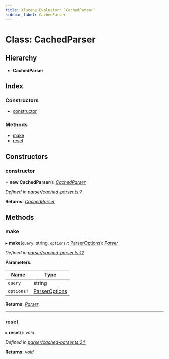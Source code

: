 ```yaml
---
title: Xlucene Evaluator: `CachedParser`
sidebar_label: CachedParser
---
```


# Class: CachedParser

## Hierarchy

* **CachedParser**

## Index

### Constructors

* [constructor](cachedparser.md#constructor)

### Methods

* [make](cachedparser.md#make)
* [reset](cachedparser.md#reset)

## Constructors

###  constructor

\+ **new CachedParser**(): *[CachedParser](cachedparser.md)*

*Defined in [parser/cached-parser.ts:7](https://github.com/terascope/teraslice/blob/0ae31df4/packages/xlucene-evaluator/src/parser/cached-parser.ts#L7)*

**Returns:** *[CachedParser](cachedparser.md)*

## Methods

###  make

▸ **make**(`query`: string, `options?`: [ParserOptions](../interfaces/parseroptions.md)): *[Parser](parser.md)*

*Defined in [parser/cached-parser.ts:12](https://github.com/terascope/teraslice/blob/0ae31df4/packages/xlucene-evaluator/src/parser/cached-parser.ts#L12)*

**Parameters:**

Name | Type |
------ | ------ |
`query` | string |
`options?` | [ParserOptions](../interfaces/parseroptions.md) |

**Returns:** *[Parser](parser.md)*

___

###  reset

▸ **reset**(): *void*

*Defined in [parser/cached-parser.ts:24](https://github.com/terascope/teraslice/blob/0ae31df4/packages/xlucene-evaluator/src/parser/cached-parser.ts#L24)*

**Returns:** *void*
